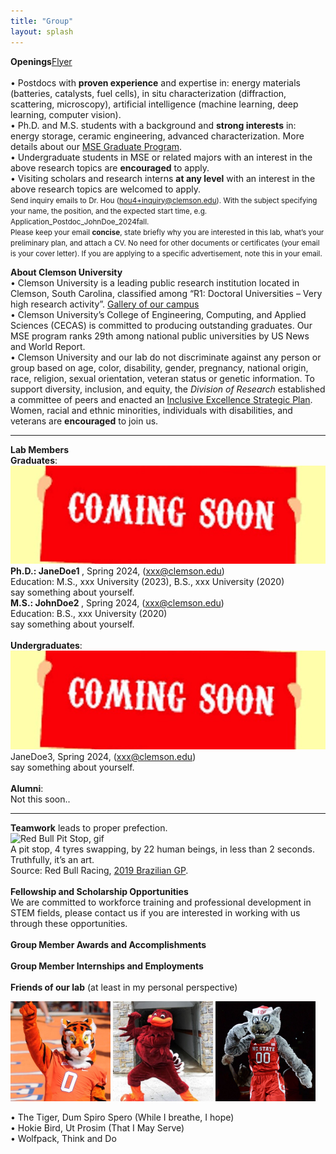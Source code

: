 ```yaml
---
title: "Group"
layout: splash
---
```

<!-- &bull;&nbsp;text<br> -->

<b>Openings</b><a href="/assets/Openings.pdf">Flyer</a><br><br>
&bull;&nbsp;Postdocs with <strong>proven experience</strong> and expertise in: energy materials (batteries, catalysts, fuel cells), in situ characterization (diffraction, scattering, microscopy), artificial intelligence (machine learning, deep learning, computer vision).<br>
&bull;&nbsp;Ph.D. and M.S. students with a background and <strong>strong interests</strong> in: energy storage, ceramic engineering, advanced characterization. More details about our <a href="https://www.clemson.edu/cecas/departments/mse/academics/graduate/index.html">MSE Graduate Program</a>.<br>
&bull;&nbsp;Undergraduate students in MSE or related majors with an interest in the above research topics are <strong>encouraged</strong> to apply.<br>
&bull;&nbsp;Visiting scholars and research interns <strong>at any level</strong> with an interest in the above research topics are welcomed to apply.<br>
<small> Send inquiry emails to Dr. Hou (hou4+inquiry@clemson.edu). With the subject specifying your name, the position, and the expected start time, e.g. Application_Postdoc_JohnDoe_2024fall.<br> Please keep your email <strong>concise</strong>, state briefly why you are interested in this lab, what’s your preliminary plan, and attach a CV. No need for other documents or certificates (your email is your cover letter). If you are applying to a specific advertisement, note this in your email.<br></small>

<b>About Clemson University</b><br>
&bull;&nbsp;Clemson University is a leading public research institution located in Clemson, South Carolina, classified among “R1: Doctoral Universities – Very high research activity”. <a href="https://donghou-lab.github.io/assets/images/misc/clemson_gallery.pdf">Gallery of our campus</a><br>
&bull;&nbsp;Clemson University’s College of Engineering, Computing, and Applied Sciences (CECAS) is committed to producing outstanding graduates. Our MSE program ranks 29th among national public universities by US News and World Report.<br>
&bull;&nbsp;Clemson University and our lab do not discriminate against any person or group based on age, color, disability, gender, pregnancy, national origin, race, religion, sexual orientation, veteran status or genetic information. To support diversity, inclusion, and equity, the <em>Division of Research</em> established a committee of peers and enacted an <a href="https://www.clemson.edu/research/division-of-research/about-division/inclusiveness.html">Inclusive Excellence Strategic Plan</a>. Women, racial and ethnic minorities, individuals with disabilities, and veterans are <strong>encouraged</strong> to join us.<br>
<hr>

<b>Lab Members</b><br>
<b>Graduates</b>:<br>
<img src="/assets/placeholder_2.jpg" alt="placeholder_2"><br>
<b>Ph.D.: JaneDoe1 </b>, Spring 2024, (xxx@clemson.edu)<br>
Education: M.S., xxx University (2023), B.S., xxx University (2020)<br>
say something about yourself.<br>
<b>M.S.: JohnDoe2 </b>, Spring 2024, (xxx@clemson.edu)<br>
Education: B.S., xxx University (2020)<br>
say something about yourself.<br>
<br>
<b>Undergraduates</b>:<br>
<img src="/assets/placeholder_2.jpg" alt="placeholder_2"><br>
JaneDoe3, Spring 2024, (xxx@clemson.edu)<br>
say something about yourself.<br>
<br>
<b>Alumni</b>:<br>
Not this soon..<br>
<hr>

<b>Teamwork</b> leads to proper prefection.<br> 
<img src="/assets/images/misc/RedBull_PitStop.gif" alt="Red Bull Pit Stop, gif" /> <br>
A pit stop, 4 tyres swapping, by 22 human beings, in less than 2 seconds. Truthfully, it’s an art.<br> Source: Red Bull Racing, <a href="https://www.youtube.com/watch?v=wsCriICZ-nA">2019 Brazilian GP</a>.<br>
<br>
<b>Fellowship and Scholarship Opportunities</b><br>
We are committed to workforce training and professional development in STEM fields, please contact us if you are interested in working with us through these opportunities.<br>
<br>
<b>Group Member Awards and Accomplishments</b><br>
<br>
<b>Group Member Internships and Employments</b><br>
<br>
<b>Friends of our lab</b> (at least in my personal perspective)
<p float="left">
  <img src="/assets/images/misc/Member_TheTiger.jpg" width="160 px" />
  <img src="/assets/images/misc/Member_HokieBird.jpg" width="160 px" /> 
  <img src="/assets/images/misc/Member_Wolfpack.jpg" width="160 px" />
</p>
&bull;&nbsp;The Tiger, Dum Spiro Spero (While I breathe, I hope)<br>
&bull;&nbsp;Hokie Bird, Ut Prosim (That I May Serve)<br>
&bull;&nbsp;Wolfpack, Think and Do<br>